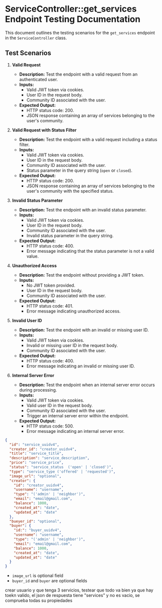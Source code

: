 # ServiceController::get_services Endpoint Testing Documentation

This document outlines the testing scenarios for the `get_services` endpoint in the `ServiceController` class.

## Test Scenarios

1. **Valid Request**

   - **Description:** Test the endpoint with a valid request from an authenticated user.
   - **Inputs:**
     - Valid JWT token via cookies.
     - User ID in the request body.
     - Community ID associated with the user.
   - **Expected Output:**
     - HTTP status code: 200.
     - JSON response containing an array of services belonging to the user's community.

2. **Valid Request with Status Filter**

   - **Description:** Test the endpoint with a valid request including a status filter.
   - **Inputs:**
     - Valid JWT token via cookies.
     - User ID in the request body.
     - Community ID associated with the user.
     - Status parameter in the query string (`open` or `closed`).
   - **Expected Output:**
     - HTTP status code: 200.
     - JSON response containing an array of services belonging to the user's community with the specified status.

3. **Invalid Status Parameter**

   - **Description:** Test the endpoint with an invalid status parameter.
   - **Inputs:**
     - Valid JWT token via cookies.
     - User ID in the request body.
     - Community ID associated with the user.
     - Invalid status parameter in the query string.
   - **Expected Output:**
     - HTTP status code: 400.
     - Error message indicating that the status parameter is not a valid value.

4. **Unauthorized Access**

   - **Description:** Test the endpoint without providing a JWT token.
   - **Inputs:**
     - No JWT token provided.
     - User ID in the request body.
     - Community ID associated with the user.
   - **Expected Output:**
     - HTTP status code: 401.
     - Error message indicating unauthorized access.

5. **Invalid User ID**

   - **Description:** Test the endpoint with an invalid or missing user ID.
   - **Inputs:**
     - Valid JWT token via cookies.
     - Invalid or missing user ID in the request body.
     - Community ID associated with the user.
   - **Expected Output:**
     - HTTP status code: 400.
     - Error message indicating an invalid or missing user ID.

6. **Internal Server Error**
   - **Description:** Test the endpoint when an internal server error occurs during processing.
   - **Inputs:**
     - Valid JWT token via cookies.
     - Valid user ID in the request body.
     - Community ID associated with the user.
     - Trigger an internal server error within the endpoint.
   - **Expected Output:**
     - HTTP status code: 500.
     - Error message indicating an internal server error.


```json
{
  "id": "service_uuidv4",
  "creator_id": "creator_uuidv4",
  "title": "service_title",
  "description": "service_description",
  "price": "service_price",
  "status": "service_status  ('open' | 'closed')",
  "type": "service_type ('offered' | 'requested')",
  "image_url": "optional",
  "creator": {
    "id": "creator_uuidv4",
    "username": "username",
    "type": "('admin' | 'neighbor')",
    "email": "email@gmail.com",
    "balance": 1000,
    "created_at": "date",
    "updated_at": "date"
  },
  "bueyer_id": "optional",
  "buyer": {
    "id:": "buyer_uuidv4",
    "username": "username",
    "type": "('admin' | 'neighbor')",
    "email": "email@gmail.com",
    "balance": 1000,
    "created_at": "date",
    "updated_at": "date"
  }
}

```

- `image_url` is optional field
- `buyer_id` and `buyer` are optional fields


crear usuario y que tenga 3 servicios, 
testear que todo va bien ya que hay toekn valido,
el json de respuesta tiene "services" y no es vacio, se comprueba todas su propiedades 
